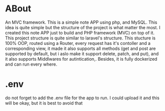 # ABout
An MVC framework. This is a simple note APP using php, and MySQL. This idea is quite simple but the structure of the project is what matter the most. I created this note APP just to build and PHP framework (MVC) on  top of it. This project structure is quite similar to laravel's structure. This stucture is 100% OOP, routed using a Router, every request has it's contoller and a corresponding view, it made it also supports all methods (get and post are supported by default, but i aslo make it support delete, patch, and put), and it also supports Middlwares for autintication,. Besides, it is fully dockerized and can run every where.

# .env
do not forget to add the .env file for the app to run. I could upload it and this will be okay, but it is best to avoid that
